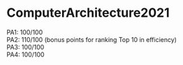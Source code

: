# ComputerArchitecture2021  

PA1: 100/100  
PA2: 110/100 (bonus points for ranking Top 10 in efficiency)  
PA3: 100/100  
PA4: 100/100  